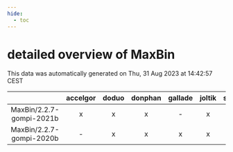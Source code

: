 ```yaml
---
hide:
  - toc
---
```


detailed overview of MaxBin
===========================


This data was automatically generated on Thu, 31 Aug 2023 at 14:42:57 CEST  

| |accelgor|doduo|donphan|gallade|joltik|skitty|swalot|victini|
| :---: | :---: | :---: | :---: | :---: | :---: | :---: | :---: | :---: |
|MaxBin/2.2.7-gompi-2021b|x|x|x|-|x|x|x|x|
|MaxBin/2.2.7-gompi-2020b|-|x|x|x|x|x|x|x|
